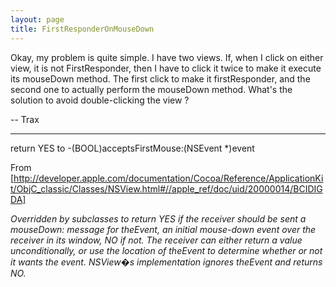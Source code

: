 ```yaml
---
layout: page
title: FirstResponderOnMouseDown
---
```




Okay, my problem is quite simple. I have two views. If, when I click on either view, it is not FirstResponder, then I have to click it twice to make it execute its mouseDown method. The first click to make it firstResponder, and the second one to actually perform the mouseDown method. What's the solution to avoid double-clicking the view ?

-- Trax

----

return YES to     -(BOOL)acceptsFirstMouse:(NSEvent *)event

From [http://developer.apple.com/documentation/Cocoa/Reference/ApplicationKit/ObjC_classic/Classes/NSView.html#//apple_ref/doc/uid/20000014/BCIDIGDA]

*Overridden by subclasses to return YES if the receiver should be sent a mouseDown: message for theEvent, an initial mouse-down event over the receiver in its window, NO if not. The receiver can either return a value unconditionally, or use the location of theEvent to determine whether or not it wants the event. NSView�s implementation ignores theEvent and returns NO.*

